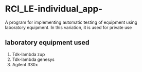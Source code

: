 # RCI_LE-individual_app-

A program for implementing automatic testing of equipment using laboratory equipment. In this variation, it is used for private use

## laboratory equipment used

1) Tdk-lambda zup
2) Tdk-lambda genesys
3) Agilent 330x
